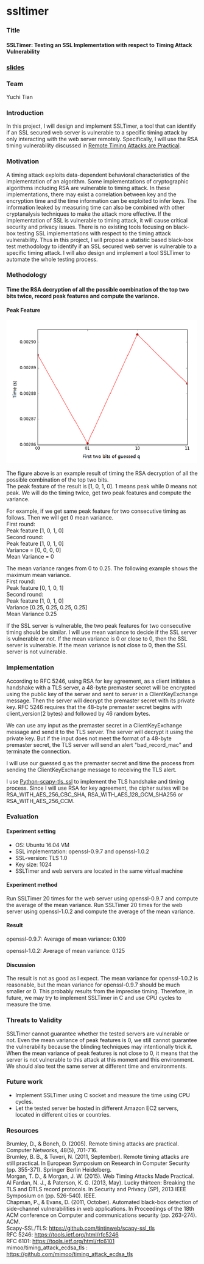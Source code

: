 # ssltimer

### Title

#### SSLTimer: Testing an SSL Implementation with respect to Timing Attack Vulnerability
### [slides](https://docs.google.com/a/virginia.edu/presentation/d/134ILvlbyl5amdfGbwuomMzfeKx-8t_G-0JNtCQrmRKQ/edit?usp=sharing)

### Team
Yuchi Tian  


### Introduction
In this project, I will design and implement SSLTimer, a tool that can identify if an SSL secured web server is vulnerable to a specific timing attack by only interacting with the web server remotely. Specifically, I will use the RSA timing vulnerability discussed in [Remote Timing Attacks are Practical](https://crypto.stanford.edu/~dabo/papers/ssl-timing.pdf). 

### Motivation
A timing attack exploits data-dependent behavioral characteristics of the implementation of an algorithm. Some implementations of cryptographic algorithms including RSA are vulnerable to timing attack. In these implementations, there may exist a correlation between key and the encryption time and the time information can be exploited to infer keys. The information leaked by measuring time can also be combined with other cryptanalysis techniques to make the attack more effective. If the implementation of SSL is vulnerable to timing attack, it will cause critical security and privacy issues. There is no existing tools focusing on black-box testing SSL implementations with respect to the timing attack vulnerability. Thus in this project, I will propose a statistic based black-box test methodology to identify if an SSL secured web server is vulnerable to a specific timing attack. I will also design and implement a tool SSLTimer to automate the whole testing process.

### Methodology

#### Time the RSA decryption of all the possible combination of the top two bits twice, record peak features and compute the variance.

#### Peak Feature
<img src="https://github.com/yuchi1989/ssltimer/blob/master/result/figure_22.png" width="500"> 

The figure above is an example result of timing the RSA decryption of all the possible combination of the top two bits.  
The peak feature of the result is  [1, 0, 1, 0]. 1 means peak while 0 means not peak.  We will do the timing twice, get two peak features and compute the variance.
  
For example, if we get same peak feature for two consecutive timing as follows. Then we will get 0 mean variance.   
First round:  
Peak feature [1, 0, 1, 0]  
Second round:  
Peak feature [1, 0, 1, 0]  
Variance = [0, 0, 0, 0]  
Mean Variance = 0  

The mean variance ranges from 0 to 0.25. The following example shows the maximum mean variance.  
First round:  
Peak feature [0, 1, 0, 1]  
Second round:  
Peak feature [1, 0, 1, 0]  
Variance [0.25, 0.25, 0.25, 0.25]  
Mean Variance 0.25  

If the SSL server is vulnerable, the two peak features for two consecutive timing should be similar. I will use mean variance to decide if the SSL server is vulnerable or not. If the mean variance is 0 or close to 0, then the SSL server is vulnerable. If the mean variance is not close to 0, then the SSL server is not vulnerable.  

### Implementation

According to RFC 5246, using RSA for key agreement, as a client initiates a handshake with a TLS server, a 48-byte premaster secret will be encrypted using the public key of the server and sent to server in a ClientKeyExchange message. Then the server will decrypt the premaster secret with its private key. RFC 5246 requires that the 48-byte premaster secret begins with client_version(2 bytes) and followed by 46 random bytes. 

We can use any input as the premaster secret in a ClientKeyExchange message and send it to the TLS server. The server will decrypt it using the private key. But if the input does not meet the format of a 48-byte premaster secret, the TLS server will send an alert "bad_record_mac" and terminate the connection. 

I will use our guessed q as the premaster secret and time the process from sending the ClientKeyExchange message to receiving the TLS alert.

I use [Python-scapy-tls_ssl](https://github.com/tintinweb/scapy-ssl_tls) to implement the TLS handshake and timing process.  Since I will use RSA for key agreement, the cipher suites will be RSA_WITH_AES_256_CBC_SHA, RSA_WITH_AES_128_GCM_SHA256 or RSA_WITH_AES_256_CCM. 

### Evaluation

#### Experiment setting
* OS: Ubuntu 16.04 VM
* SSL implementation: openssl-0.9.7 and openssl-1.0.2
* SSL-version: TLS 1.0
* Key size: 1024
* SSLTimer and web servers are located in the same virtual machine
#### Experiment method
Run SSLTimer 20 times for the web server using openssl-0.9.7 and compute the average of the mean variance.
Run SSLTimer 20 times for the web server using openssl-1.0.2 and compute the average of the mean variance.

#### Result

openssl-0.9.7: Average of mean variance: 0.109

openssl-1.0.2: Average of mean variance: 0.125

#### Discussion
The result is not as good as I expect. The mean variance for openssl-1.0.2 is reasonable, but the mean variance for openssl-0.9.7 should be much smaller or 0. This probably results from the imprecise timing. Therefore, in future, we may try to implement SSLTimer in C and use CPU cycles to measure the time.

### Threats to Validity   
SSLTimer cannot guarantee whether the tested servers are vulnerable or not.
Even the mean variance of peak features is 0, we still cannot guarantee the vulnerability because the blinding techniques may intentionally trick it.
When the mean variance of peak features is not close to 0, it means that the server is not vulnerable to this attack at this moment and this environment. We should also test the same server at different time and environments.

### Future work
* Implement SSLTimer using C socket and measure the time using CPU cycles.
* Let the tested server be hosted in different Amazon EC2 servers, located in different cities or countries.

### Resources
Brumley, D., & Boneh, D. (2005). Remote timing attacks are practical. Computer Networks, 48(5), 701-716.  
Brumley, B. B., & Tuveri, N. (2011, September). Remote timing attacks are still practical. In European Symposium on Research in Computer Security (pp. 355-371). Springer Berlin Heidelberg.  
Morgan, T. D., & Morgan, J. W. (2015). Web Timing Attacks Made Practical.  
Al Fardan, N. J., & Paterson, K. G. (2013, May). Lucky thirteen: Breaking the TLS and DTLS record protocols. In Security and Privacy (SP), 2013 IEEE Symposium on (pp. 526-540). IEEE.  
Chapman, P., & Evans, D. (2011, October). Automated black-box detection of side-channel vulnerabilities in web applications. In Proceedings of the 18th ACM conference on Computer and communications security (pp. 263-274). ACM.  
Scapy-SSL/TLS: https://github.com/tintinweb/scapy-ssl_tls  
RFC 5246: https://tools.ietf.org/html/rfc5246  
RFC 6101: https://tools.ietf.org/html/rfc6101  
mimoo/timing_attack_ecdsa_tls : https://github.com/mimoo/timing_attack_ecdsa_tls  
